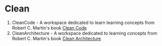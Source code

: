# Clean

1. CleanCode - A workspace dedicated to learn learning concepts from Robert C. Martin's book [Clean Code](https://www.amazon.com/dp/0132350882/)
2. CleanArchitecture - A workspace dedicated to learning concepts from Robert C. Martin's book [Clean Architecture](https://www.amazon.com/dp/0134494164/)

